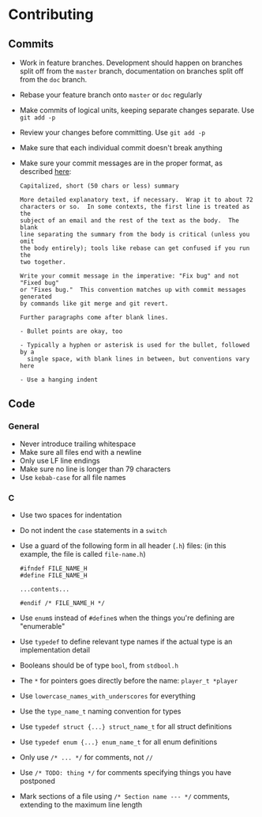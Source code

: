 # Contributing

## Commits

- Work in feature branches. Development should happen on branches split off
  from the `master` branch, documentation on branches split off from the `doc`
  branch.
- Rebase your feature branch onto `master` or `doc` regularly
- Make commits of logical units, keeping separate changes separate. Use `git add -p`
- Review your changes before committing. Use `git add -p`
- Make sure that each individual commit doesn't break anything
- Make sure your commit messages are in the proper format, as described [here][tpope]:

  ```
  Capitalized, short (50 chars or less) summary

  More detailed explanatory text, if necessary.  Wrap it to about 72
  characters or so.  In some contexts, the first line is treated as the
  subject of an email and the rest of the text as the body.  The blank
  line separating the summary from the body is critical (unless you omit
  the body entirely); tools like rebase can get confused if you run the
  two together.

  Write your commit message in the imperative: "Fix bug" and not "Fixed bug"
  or "Fixes bug."  This convention matches up with commit messages generated
  by commands like git merge and git revert.

  Further paragraphs come after blank lines.

  - Bullet points are okay, too

  - Typically a hyphen or asterisk is used for the bullet, followed by a
    single space, with blank lines in between, but conventions vary here

  - Use a hanging indent
  ```

[tpope]: http://tbaggery.com/2008/04/19/a-note-about-git-commit-messages.html

## Code

### General

- Never introduce trailing whitespace
- Make sure all files end with a newline
- Only use LF line endings
- Make sure no line is longer than 79 characters
- Use `kebab-case` for all file names

### C

- Use two spaces for indentation
- Do not indent the `case` statements in a `switch`
- Use a guard of the following form in all header (`.h`) files:
  (in this example, the file is called `file-name.h`)

  ```
  #ifndef FILE_NAME_H
  #define FILE_NAME_H

  ...contents...

  #endif /* FILE_NAME_H */
  ```

- Use `enum`s instead of `#define`s when the things you're defining are "enumerable"
- Use `typedef` to define relevant type names if the actual type is an implementation detail
- Booleans should be of type `bool`, from `stdbool.h`
- The `*` for pointers goes directly before the name: `player_t *player`
- Use `lowercase_names_with_underscores` for everything
- Use the `type_name_t` naming convention for types
- Use `typedef struct {...} struct_name_t` for all struct definitions
- Use `typedef enum {...} enum_name_t` for all enum definitions
- Only use `/* ... */` for comments, not `//`
- Use `/* TODO: thing */` for comments specifying things you have postponed
- Mark sections of a file using `/* Section name --- */` comments, extending to the maximum line length
